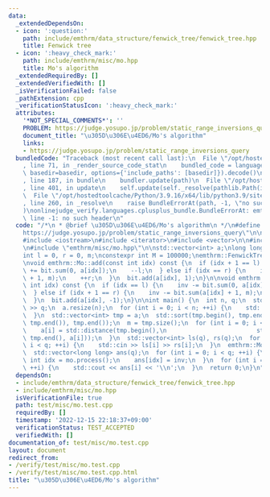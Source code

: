 ```yaml
---
data:
  _extendedDependsOn:
  - icon: ':question:'
    path: include/emthrm/data_structure/fenwick_tree/fenwick_tree.hpp
    title: Fenwick tree
  - icon: ':heavy_check_mark:'
    path: include/emthrm/misc/mo.hpp
    title: Mo's algorithm
  _extendedRequiredBy: []
  _extendedVerifiedWith: []
  _isVerificationFailed: false
  _pathExtension: cpp
  _verificationStatusIcon: ':heavy_check_mark:'
  attributes:
    '*NOT_SPECIAL_COMMENTS*': ''
    PROBLEM: https://judge.yosupo.jp/problem/static_range_inversions_query
    document_title: "\u305D\u306E\u4ED6/Mo's algorithm"
    links:
    - https://judge.yosupo.jp/problem/static_range_inversions_query
  bundledCode: "Traceback (most recent call last):\n  File \"/opt/hostedtoolcache/Python/3.9.16/x64/lib/python3.9/site-packages/onlinejudge_verify/documentation/build.py\"\
    , line 71, in _render_source_code_stat\n    bundled_code = language.bundle(stat.path,\
    \ basedir=basedir, options={'include_paths': [basedir]}).decode()\n  File \"/opt/hostedtoolcache/Python/3.9.16/x64/lib/python3.9/site-packages/onlinejudge_verify/languages/cplusplus.py\"\
    , line 187, in bundle\n    bundler.update(path)\n  File \"/opt/hostedtoolcache/Python/3.9.16/x64/lib/python3.9/site-packages/onlinejudge_verify/languages/cplusplus_bundle.py\"\
    , line 401, in update\n    self.update(self._resolve(pathlib.Path(included), included_from=path))\n\
    \  File \"/opt/hostedtoolcache/Python/3.9.16/x64/lib/python3.9/site-packages/onlinejudge_verify/languages/cplusplus_bundle.py\"\
    , line 260, in _resolve\n    raise BundleErrorAt(path, -1, \"no such header\"\
    )\nonlinejudge_verify.languages.cplusplus_bundle.BundleErrorAt: emthrm/data_structure/fenwick_tree/fenwick_tree.hpp:\
    \ line -1: no such header\n"
  code: "/*\n * @brief \u305D\u306E\u4ED6/Mo's algorithm\n */\n#define PROBLEM \"\
    https://judge.yosupo.jp/problem/static_range_inversions_query\"\n\n#include <algorithm>\n\
    #include <iostream>\n#include <iterator>\n#include <vector>\n\n#include \"emthrm/data_structure/fenwick_tree/fenwick_tree.hpp\"\
    \n#include \"emthrm/misc/mo.hpp\"\n\nstd::vector<int> a;\nlong long inv = 0;\n\
    int l = 0, r = 0, m;\nconstexpr int M = 100000;\nemthrm::FenwickTree<int> bit(M);\n\
    \nvoid emthrm::Mo::add(const int idx) const {\n  if (idx + 1 == l) {\n    inv\
    \ += bit.sum(0, a[idx]);\n    --l;\n  } else if (idx == r) {\n    inv += bit.sum(a[idx]\
    \ + 1, m);\n    ++r;\n  }\n  bit.add(a[idx], 1);\n}\n\nvoid emthrm::Mo::del(const\
    \ int idx) const {\n  if (idx == l) {\n    inv -= bit.sum(0, a[idx]);\n    ++l;\n\
    \  } else if (idx + 1 == r) {\n    inv -= bit.sum(a[idx] + 1, m);\n    --r;\n\
    \  }\n  bit.add(a[idx], -1);\n}\n\nint main() {\n  int n, q;\n  std::cin >> n\
    \ >> q;\n  a.resize(n);\n  for (int i = 0; i < n; ++i) {\n    std::cin >> a[i];\n\
    \  }\n  std::vector<int> tmp = a;\n  std::sort(tmp.begin(), tmp.end());\n  tmp.erase(std::unique(tmp.begin(),\
    \ tmp.end()), tmp.end());\n  m = tmp.size();\n  for (int i = 0; i < n; ++i) {\n\
    \    a[i] = std::distance(tmp.begin(),\n                         std::lower_bound(tmp.begin(),\
    \ tmp.end(), a[i]));\n  }\n  std::vector<int> ls(q), rs(q);\n  for (int i = 0;\
    \ i < q; ++i) {\n    std::cin >> ls[i] >> rs[i];\n  }\n  emthrm::Mo mo(ls, rs);\n\
    \  std::vector<long long> ans(q);\n  for (int i = 0; i < q; ++i) {\n    const\
    \ int idx = mo.process();\n    ans[idx] = inv;\n  }\n  for (int i = 0; i < q;\
    \ ++i) {\n    std::cout << ans[i] << '\\n';\n  }\n  return 0;\n}\n"
  dependsOn:
  - include/emthrm/data_structure/fenwick_tree/fenwick_tree.hpp
  - include/emthrm/misc/mo.hpp
  isVerificationFile: true
  path: test/misc/mo.test.cpp
  requiredBy: []
  timestamp: '2022-12-15 22:18:37+09:00'
  verificationStatus: TEST_ACCEPTED
  verifiedWith: []
documentation_of: test/misc/mo.test.cpp
layout: document
redirect_from:
- /verify/test/misc/mo.test.cpp
- /verify/test/misc/mo.test.cpp.html
title: "\u305D\u306E\u4ED6/Mo's algorithm"
---
```

